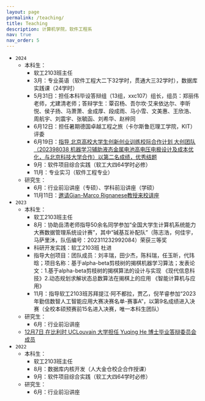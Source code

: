 ```yaml
---
layout: page
permalink: /teaching/
title: Teaching
description: 计算机学院，软件工程系
nav: true
nav_order: 5
---
```

* `2024`
  * 本科生：
    * 软工2103班主任
    * 3月：专业英语（软件工程大二下32学时，贯通大三32学时），数据库实践课（24学时）
    * 5月31日：担任本科毕设答辩组（13组，xxc107）组长，组员：郑丽伟老师，尤建清老师；答辩学生：覃召杨、吾尔坎·艾来依达尔、李昕悦、侯子扬、马萧萧、金成厚、段成雨、马小雪、文美惠、王欣浩、周航宇、刘震宇、张毓函、刘希华、赵梓同
    * 6月12日：担任暑期德国卓越工程之旅（卡尔斯鲁厄理工学院，KIT）评委
    * 6月19日：[指导 北京高校大学生创新创业训练校际合作计划 大创团队（202398038 机器学习辅助液态金属电池高电压电极设计及成本优化，与北京科技大学合作）以第二名成绩，优秀结题](https://liuxiaotong15.github.io/assets/pdf/2023srtp_results.pdf)
    * 9月：软件项目综合实践（软工大四64学时必修）
    * 11月：专业实习（软件工程专业）
  * 研究生：
    * 6月：行业前沿讲座（专硕）、学科前沿讲座（学硕）
    * 11月11日：[邀请Gian-Marco Rignanese教授来校讲座](https://liuxiaotong15.github.io/assets/img/GMR1111.jpg)
* `2023`
  * 本科生：
    * 软工2103班主任
    * 8月：协助岳清老师指导50余名同学参加“全国大学生计算机系统能力大赛数据管理系统设计赛”，其中“碱基互补配队”（陈志浩，何佳宇，马萨里沐，队伍编号：202311232992084）荣获三等奖
    * 科研开发实践：软工2103班 杜进
    * 指导大创项目：团队成员：刘丰瑞，田少杰，陈科瑞，任玉昕，代玮晗；项目名称：基于alpha-beta剪枝树的揭棋机器学习算法；发表论文：1.基于alpha-beta剪枝树的揭棋算法的设计与实现 《现代信息科技》2.动态规划求解状态总数算法在揭棋上的应用 《智能计算机与应用》
    * 11月：指导软工2103班苏拜提江·阿不都拉，贾乙，倪芊睿参加“2023年勤信数智人工智能应用大赛决赛名单-赛事A”，以第9名成绩进入决赛（全校本硕预赛前15名进入决赛，唯一本科生团队）
  * 研究生：
    * 6月：行业前沿讲座
  * [12月7日 在比利时 UCLouvain 大学担任 Yuqing He 博士毕业答辩委员会成员](https://cdn.uclouvain.be/groups/cms-editors-sst/affiche-soutenance-publique-de-these-(jpeg)/Affiche%20annonce%20de%20these%20HE%20Yuqing%20corrig%C3%A9e_0.pdf)
* `2022`
  * 本科生：
    * 软工2103班主任
    * 8月：数据库内核开发（人大金仓校企合作授课）
    * 9月：软件项目综合实践（软工大四64学时必修）
  * 研究生：
    * 6月：行业前沿讲座
